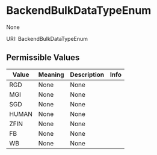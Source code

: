 # BackendBulkDataTypeEnum

None

URI: BackendBulkDataTypeEnum

## Permissible Values

| Value | Meaning | Description | Info |
| --- | --- | --- | --- |
| RGD | None | None | |
| MGI | None | None | |
| SGD | None | None | |
| HUMAN | None | None | |
| ZFIN | None | None | |
| FB | None | None | |
| WB | None | None | |



